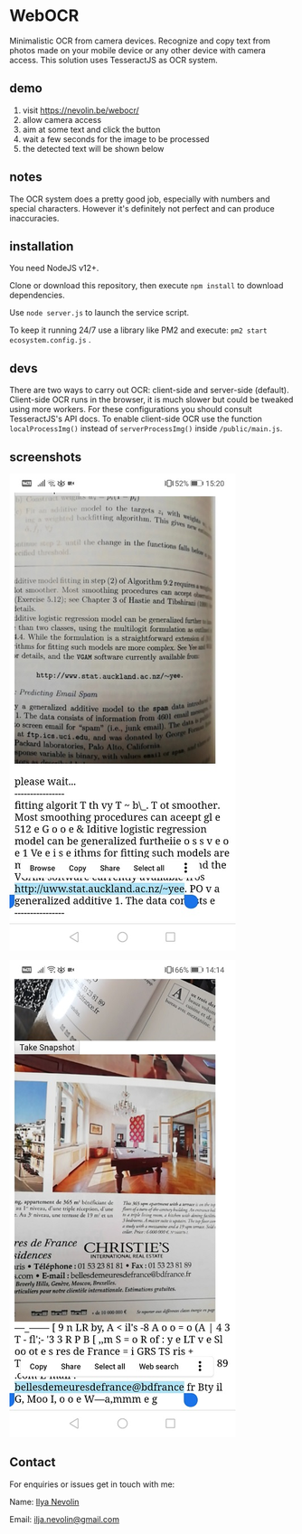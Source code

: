 # WebOCR
Minimalistic OCR from camera devices. Recognize and copy text from photos made on your mobile device or any other device with camera access. This solution uses TesseractJS as OCR system.

## demo

1. visit https://nevolin.be/webocr/
2. allow camera access
3. aim at some text and click the button
4. wait a few seconds for the image to be processed
5. the detected text will be shown below

## notes

The OCR system does a pretty good job, especially with numbers and special characters. However it's definitely not perfect and can produce inaccuracies.

## installation

You need NodeJS v12+.

Clone or download this repository, then execute `npm install` to download dependencies.

Use `node server.js` to launch the service script.

To keep it running 24/7 use a library like PM2 and execute: `pm2 start ecosystem.config.js` .

## devs

There are two ways to carry out OCR: client-side and server-side (default).
Client-side OCR runs in the browser, it is much slower but could be tweaked using more workers. For these configurations you should consult TesseractJS's API docs. To enable client-side OCR use the function `localProcessImg()` instead of `serverProcessImg()` inside `/public/main.js`.

## screenshots

![demo ocr 1](git_assets/demo_b3.jpg) 

![demo ocr 2](git_assets/demo_a2.jpg) 

## Contact

For enquiries or issues get in touch with me:

Name: [Ilya Nevolin](https://www.linkedin.com/in/iljanevolin/)

Email: ilja.nevolin@gmail.com
